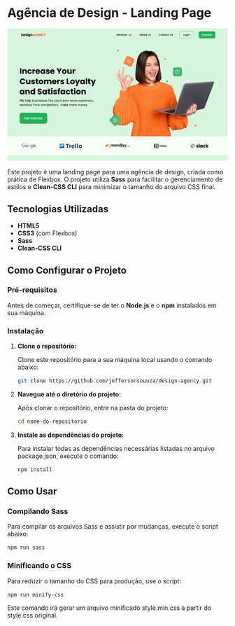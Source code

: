 # Agência de Design - Landing Page

![Landing Page](img\landing-page.jpg)

Este projeto é uma landing page para uma agência de design, criada como prática de Flexbox. O projeto utiliza **Sass** para facilitar o gerenciamento de estilos e **Clean-CSS CLI** para minimizar o tamanho do arquivo CSS final.

## Tecnologias Utilizadas

- **HTML5**
- **CSS3** (com Flexbox)
- **Sass**
- **Clean-CSS CLI**

## Como Configurar o Projeto

### Pré-requisitos

Antes de começar, certifique-se de ter o **Node.js** e o **npm** instalados em sua máquina.

### Instalação

1. **Clone o repositório:**

   Clone este repositório para a sua máquina local usando o comando abaixo:

   ```bash
   git clone https://github.com/jeffersonsouuza/design-agency.git
   ```

2. **Navegue até o diretório do projeto:**

   Após clonar o repositório, entre na pasta do projeto:

   ```bash
   cd nome-do-repositorio
   ```

3. **Instale as dependências do projeto:**

   Para instalar todas as dependências necessárias listadas no arquivo package.json, execute o comando:

   ```bash
   npm install
   ```

## Como Usar

### Compilando Sass

Para compilar os arquivos Sass e assistir por mudanças, execute o script abaixo:

```bash
npm run sass
```

### Minificando o CSS

Para reduzir o tamanho do CSS para produção, use o script:

```bash
npm run minify-css
```

Este comando irá gerar um arquivo minificado style.min.css a partir do style.css original.
